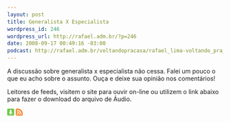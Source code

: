 ```yaml
--- 
layout: post
title: Generalista X Especialista
wordpress_id: 246
wordpress_url: http://rafael.adm.br/?p=246
date: 2008-09-17 00:49:16 -03:00
podcast: http://rafael.adm.br/voltandopracasa/rafael_lima-voltando_pra_casa-0018.mp3
---
```

A discussão sobre generalista x especialista não cessa. Falei um pouco o que eu acho sobre o assunto. Ouça e deixe sua opinião nos comentários!

Leitores de feeds, visitem o site para ouvir on-line ou utilizem o link abaixo para fazer o download do arquivo de Áudio.

<a class="noborder" href="http://rafael.adm.br/voltandopracasa/rafael_lima-voltando_pra_casa-0018.mp3" title="Download"><img src="/wp-content/themes/rafael_lima-rockinblue/images/download_green.gif" border="0" alt="Download" /></a> <a class="noborder" href="http://feeds.feedburner.com/rafael_lima_podcast" title="RSS"><img src="/wp-content/themes/rafael_lima-rockinblue/images/icn-feed-16x16.png" border="0" alt="RSS" /></a>

